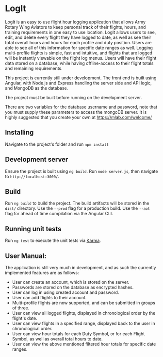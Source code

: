 # LogIt
LogIt is an easy to use flight hour logging application that allows Army Rotary Wing Aviators to keep personal track of their flights, hours, and training requirements in one easy to use location. LogIt allows users to see, edit, and delete every flight they have logged to date, as well as see their total overall hours and hours for each profile and duty position. Users are able to see all of this information for specific date ranges as well. Logging multi-profile flights is simple, fast and intuitive, and flights that are logged will be instantly viewable on the flight log menus. Users will have their flight data stored on a database, while having offline-access to their flight totals and remaining requirements.  

This project is currently still under development. The front end is built using Angular, with Node.js and Express handling the server side and API logic, and MongoDB as the database. 

The project must be built before running on the development server.

There are two variables for the database username and password, note that you must supply these parameters to access the mongoDB server. It is highly suggested that you create your own at https://mlab.com/welcome/

## Installing
Navigate to the project's folder and run `npm install`

## Development server
Ensure the project is built using `ng build`. Run `node server.js`, then navigate to `http://localhost:3000/`. 

## Build

Run `ng build` to build the project. The build artifacts will be stored in the `dist/` directory. Use the `--prod` flag for a production build. Use the `--aot` flag for ahead of time compilation via the Angular CLI.

## Running unit tests

Run `ng test` to execute the unit tests via [Karma](https://karma-runner.github.io).

## User Manual:
The application is still very much in development, and as such the currently implemented features are as follows:

+ User can create an account, which is stored on the server. 
+ Passwords are stored on the database as encrypted hashes.
+ User can log in using created account and password. 
+ User can add flights to their account.
+ Multi-profile flights are now supported, and can be submitted in groups of three.
+ User can view all logged flights, displayed in chronological order by the flight's date.
+ User can view flights in a specified range, displayed back to the user in chronological order.
+ User can view hour totals for each Duty Symbol, or for each Flight Symbol, as well as overall total hours to date.
+ User can view the above mentioned filtered hour totals for specific date ranges. 



